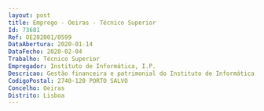 ```yaml
--- 
layout: post
title: Emprego - Oeiras - Técnico Superior
Id: 73681
Ref: OE202001/0599
DataAbertura: 2020-01-14
DataFecho: 2020-02-04
Trabalho: Técnico Superior
Empregador: Instituto de Informática, I.P.
Descricao: Gestão financeira e patrimonial do Instituto de Informática, I.P. (II, I.P.) garantindo a contabilização de todas as operações relativas à atividade do Instituto e às prestações de contas anuais de acordo com as normas legais em vigor.Principais atividades   Organizar e classificar os documentos contabilísticos   Efetuar o registo das operações contabilísticas   Garantir a integração das faturas recebidas no II, I.P., no circuito de validação e respetiva contabilização   Garantir a correta instrução dos processos de pagamento e desenvolvimento do conjunto de ações necessárias que permitam a liquidação das faturas   Desenvolver o conjunto de ações necessárias ao cumprimento da Lei dos Compromissos e dos Pagamentos em Atraso (LCPA)   Acompanhar os processos de Auditoria Inspeção financeira, com disponibilização de toda a informação exigida   Garantir a instrução dos processos de abate, no âmbito dos autos de verificação de incapacidade dos bens elaborados pelas áreas técnicas   Acompanhar a entrada e saída de bens do armazém do edifício sede do II, I.P. e elaboração de relações periódicas dos bens armazenados   Executar as operações de fecho contabilístico e organização do processo de prestação de contas, para submissão ao Tribunal de Contas, Instituto de Gestão Financeira da Segurança Social, I.P. (IGFSS) e à Tutela   Desenvolver o conjunto de procedimentos que permitam o encerramento dos períodos contabilísticos e respetivo reporte ao IGFSS   Apresentar o mapa de plano de fundos ao IGFSS, I.P. e carregar o mapa de fundos disponíveis no site da Direção Geral do Orçamento, nos termos previstos na LCPA   Controlar e reportar os compromissos plurianuais ao IGFSS, I.P.   Controlar o plano de tesouraria e gerir o plano de abastecimentos financeiros   Elaborar relatórios no âmbito da execução dos planos de tesouraria   Conhecimentos relevantes no uso da aplicação SIF SAP.
CodigoPostal: 2740-120 PORTO SALVO
Concelho: Oeiras
Distrito: Lisboa
--- 
```


